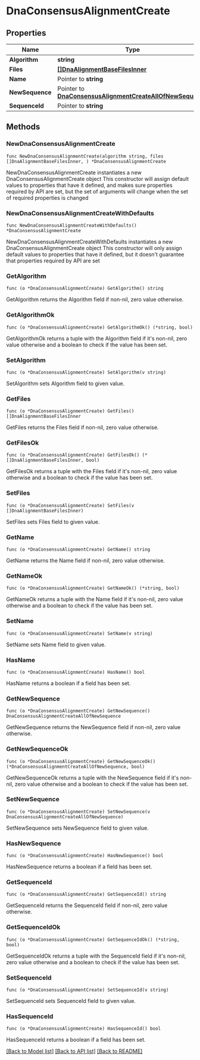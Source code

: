 # DnaConsensusAlignmentCreate

## Properties

Name | Type | Description | Notes
------------ | ------------- | ------------- | -------------
**Algorithm** | **string** |  | 
**Files** | [**[]DnaAlignmentBaseFilesInner**](DnaAlignmentBaseFilesInner.md) |  | 
**Name** | Pointer to **string** |  | [optional] 
**NewSequence** | Pointer to [**DnaConsensusAlignmentCreateAllOfNewSequence**](DnaConsensusAlignmentCreateAllOfNewSequence.md) |  | [optional] 
**SequenceId** | Pointer to **string** |  | [optional] 

## Methods

### NewDnaConsensusAlignmentCreate

`func NewDnaConsensusAlignmentCreate(algorithm string, files []DnaAlignmentBaseFilesInner, ) *DnaConsensusAlignmentCreate`

NewDnaConsensusAlignmentCreate instantiates a new DnaConsensusAlignmentCreate object
This constructor will assign default values to properties that have it defined,
and makes sure properties required by API are set, but the set of arguments
will change when the set of required properties is changed

### NewDnaConsensusAlignmentCreateWithDefaults

`func NewDnaConsensusAlignmentCreateWithDefaults() *DnaConsensusAlignmentCreate`

NewDnaConsensusAlignmentCreateWithDefaults instantiates a new DnaConsensusAlignmentCreate object
This constructor will only assign default values to properties that have it defined,
but it doesn't guarantee that properties required by API are set

### GetAlgorithm

`func (o *DnaConsensusAlignmentCreate) GetAlgorithm() string`

GetAlgorithm returns the Algorithm field if non-nil, zero value otherwise.

### GetAlgorithmOk

`func (o *DnaConsensusAlignmentCreate) GetAlgorithmOk() (*string, bool)`

GetAlgorithmOk returns a tuple with the Algorithm field if it's non-nil, zero value otherwise
and a boolean to check if the value has been set.

### SetAlgorithm

`func (o *DnaConsensusAlignmentCreate) SetAlgorithm(v string)`

SetAlgorithm sets Algorithm field to given value.


### GetFiles

`func (o *DnaConsensusAlignmentCreate) GetFiles() []DnaAlignmentBaseFilesInner`

GetFiles returns the Files field if non-nil, zero value otherwise.

### GetFilesOk

`func (o *DnaConsensusAlignmentCreate) GetFilesOk() (*[]DnaAlignmentBaseFilesInner, bool)`

GetFilesOk returns a tuple with the Files field if it's non-nil, zero value otherwise
and a boolean to check if the value has been set.

### SetFiles

`func (o *DnaConsensusAlignmentCreate) SetFiles(v []DnaAlignmentBaseFilesInner)`

SetFiles sets Files field to given value.


### GetName

`func (o *DnaConsensusAlignmentCreate) GetName() string`

GetName returns the Name field if non-nil, zero value otherwise.

### GetNameOk

`func (o *DnaConsensusAlignmentCreate) GetNameOk() (*string, bool)`

GetNameOk returns a tuple with the Name field if it's non-nil, zero value otherwise
and a boolean to check if the value has been set.

### SetName

`func (o *DnaConsensusAlignmentCreate) SetName(v string)`

SetName sets Name field to given value.

### HasName

`func (o *DnaConsensusAlignmentCreate) HasName() bool`

HasName returns a boolean if a field has been set.

### GetNewSequence

`func (o *DnaConsensusAlignmentCreate) GetNewSequence() DnaConsensusAlignmentCreateAllOfNewSequence`

GetNewSequence returns the NewSequence field if non-nil, zero value otherwise.

### GetNewSequenceOk

`func (o *DnaConsensusAlignmentCreate) GetNewSequenceOk() (*DnaConsensusAlignmentCreateAllOfNewSequence, bool)`

GetNewSequenceOk returns a tuple with the NewSequence field if it's non-nil, zero value otherwise
and a boolean to check if the value has been set.

### SetNewSequence

`func (o *DnaConsensusAlignmentCreate) SetNewSequence(v DnaConsensusAlignmentCreateAllOfNewSequence)`

SetNewSequence sets NewSequence field to given value.

### HasNewSequence

`func (o *DnaConsensusAlignmentCreate) HasNewSequence() bool`

HasNewSequence returns a boolean if a field has been set.

### GetSequenceId

`func (o *DnaConsensusAlignmentCreate) GetSequenceId() string`

GetSequenceId returns the SequenceId field if non-nil, zero value otherwise.

### GetSequenceIdOk

`func (o *DnaConsensusAlignmentCreate) GetSequenceIdOk() (*string, bool)`

GetSequenceIdOk returns a tuple with the SequenceId field if it's non-nil, zero value otherwise
and a boolean to check if the value has been set.

### SetSequenceId

`func (o *DnaConsensusAlignmentCreate) SetSequenceId(v string)`

SetSequenceId sets SequenceId field to given value.

### HasSequenceId

`func (o *DnaConsensusAlignmentCreate) HasSequenceId() bool`

HasSequenceId returns a boolean if a field has been set.


[[Back to Model list]](../README.md#documentation-for-models) [[Back to API list]](../README.md#documentation-for-api-endpoints) [[Back to README]](../README.md)


